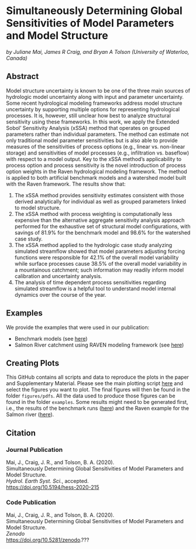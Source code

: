 # Simultaneously Determining Global Sensitivities of Model Parameters and Model Structure
*by Juliane Mai, James R Craig, and Bryan A Tolson (University of Waterloo, Canada)*

## Abstract
Model structure uncertainty is known to be one of the three main sources of hydrologic model uncertainty along with input and parameter uncertainty. Some recent hydrological modeling frameworks address model structure uncertainty by supporting multiple options for representing hydrological processes. It is, however, still unclear how best to analyze structural sensitivity using these frameworks. In this work, we apply the Extended Sobol’ Sensitivity Analysis (xSSA) method that operates on grouped parameters rather than individual parameters. The method can estimate not only traditional model parameter sensitivities but is also able to provide measures of the sensitivities of process options (e.g., linear vs. non-linear storage) and sensitivities of model processes (e.g., infiltration vs. baseflow) with respect to a model output. Key to the xSSA method’s applicability to process option and process sensitivity is the novel introduction of process option weights in the Raven hydrological modeling framework. The method is applied to both artificial benchmark models and a watershed model built with the Raven framework. The results show that: 
1. The xSSA method provides sensitivity estimates consistent with those derived analytically for individual as well as grouped parameters linked to model structure.
2. The xSSA method with process weighting is computationally less expensive than the alternative aggregate sensitivity analysis approach performed for the exhaustive set of structural model configurations, with savings of 81.9% for the benchmark model and 98.6% for the watershed case study.
3. The xSSA method applied to the hydrologic case study analyzing simulated streamflow showed that model parameters adjusting forcing functions were responsible for 42.1% of the overall model variability while surface processes cause 38.5% of the overall model variability in a mountainous catchment; such information may readily inform model calibration and uncertainty analysis.
4. The analysis of time dependent process sensitivities regarding simulated streamflow is a helpful tool to understand model internal dynamics over the course of the year.

## Examples
We provide the examples that were used in our publication:
- Benchmark models (see [here](https://github.com/julemai/xSSA/wiki/Examples#benchmark-model))
- Salmon River catchment using RAVEN modeling framework (see [here](https://github.com/julemai/xSSA/wiki/Examples#salmon-river-catchment-using-raven-hydrologic-modeling-framework))

## Creating Plots
This GitHub contains all scripts and data to reproduce the plots in the paper and Supplementary Material. Please see the main plotting script [here](https://github.com/julemai/xSSA/blob/master/figures/plot.sh) and select the figures you want to plot. The final figures will then be found in the folder `figures/pdfs`. All the data used to produce those figures can be found in the folder `examples`. Some results might need to be generated first, i.e., the results of the benchmark runs ([here](https://github.com/julemai/xSSA/wiki/Examples#benchmark-model)) and the Raven example for the Salmon river ([here](https://github.com/julemai/xSSA/wiki/Examples#salmon-river-catchment-using-raven-hydrologic-modeling-framework)).

## Citation

### Journal Publication
Mai, J., Craig, J. R., and Tolson, B. A. (2020).<br>
Simultaneously Determining Global Sensitivities of Model Parameters and Model Structure. <br>
*Hydrol. Earth Syst. Sci.*, accepted. <br>
https://doi.org/10.5194/hess-2020-215

### Code Publication
Mai, J., Craig, J. R., and Tolson, B. A. (2020).<br>
Simultaneously Determining Global Sensitivities of Model Parameters and Model Structure. <br>
*Zenodo*<br>
https://doi.org/10.5281/zenodo.???

